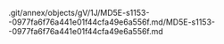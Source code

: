 .git/annex/objects/gV/1J/MD5E-s1153--0977fa6f76a441e01f44cfa49e6a556f.md/MD5E-s1153--0977fa6f76a441e01f44cfa49e6a556f.md